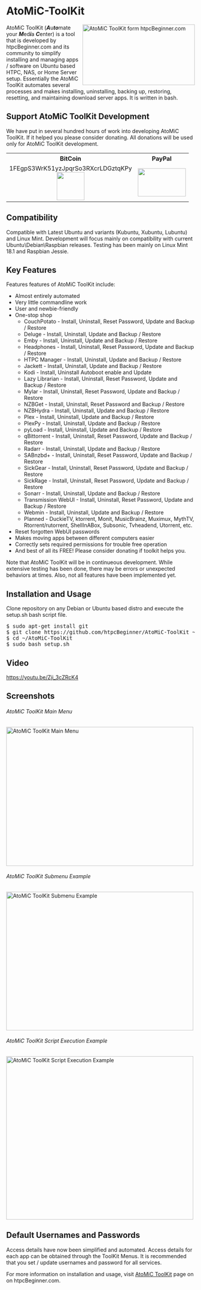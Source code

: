 # AtoMiC-ToolKit
<img src="http://www.htpcbeginner.com/images/2015/04/atomic-toolkit-300x162.jpg" alt="AtoMiC ToolKit form htpcBeginner.com" width="300" height="162" align="right"/>AtoMiC ToolKit (<b><i>A</i></b>u<b><i>to</i></b>mate your <b><i>M</i></b>ed<b><i>i</i></b>a <b><i>C</i></b>enter) is a tool that is developed by htpcBeginner.com and its community to simplify installing and managing apps / software on Ubuntu based HTPC, NAS, or Home Server setup. Essentially the AtoMiC ToolKit automates several processes and makes installing, uninstalling, backing up, restoring, resetting, and maintaining download server apps. It is written in bash.

<h2>Support AtoMiC ToolKit Development</h2>
We have put in several hundred hours of work into developing AtoMiC ToolKit. If it helped you please consider donating. All donations will be used only for AtoMiC ToolKit development.

<table>
<tr>
<th style="text-align:center">BitCoin</th>
<th style="text-align:center">PayPal</th>
</tr>
<tr>
<td style="text-align:center">1FEgpS3WrK51yzJpqrSo3RXcrLDGztqKPy<br />
<img src="http://www.htpcbeginner.com/images/2016/02/hb-bitcoin74x75.png" width="74" height="75" /></td>
<td style="text-align:center"><a href="https://www.paypal.com/cgi-bin/webscr?cmd=_s-xclick&hosted_button_id=PEVRBUVEW92KQ" target="_blank"><img src="http://www.htpcbeginner.com/images/2016/02/hb-paypal128x75.png" width="128" height="75" /></a></td>
</tr>
</table>

<h2>Compatibility</h2>
Compatible with Latest Ubuntu and variants (Kubuntu, Xubuntu, Lubuntu) and Linux Mint. 
Development will focus mainly on compatibility with current Ubuntu\Debian\Raspbian releases. 
Testing has been mainly on Linux Mint 18.1 and Raspbian Jessie. 

<h2>Key Features</h2>
Features features of AtoMiC ToolKit include:
<ul>
<li>Almost entirely automated</li>
<li>Very little commandline work</li>
<li>User and newbie-friendly</li>
<li>One-stop shop
<ul>
<li>CouchPotato - Install, Uninstall, Reset Password, Update and Backup / Restore</li>
<li>Deluge - Install, Uninstall, Update and Backup / Restore</li>
<li>Emby - Install, Uninstall, Update and Backup / Restore</li>
<li>Headphones - Install, Uninstall, Reset Password, Update and Backup / Restore</li>
<li>HTPC Manager - Install, Uninstall, Update and Backup / Restore</li>
<li>Jackett - Install, Uninstall, Update and Backup / Restore</li>
<li>Kodi - Install, Uninstall Autoboot enable and Update</li>
<li>Lazy Librarian - Install, Uninstall, Reset Password, Update and Backup / Restore</li>
<li>Mylar - Install, Uninstall, Reset Password, Update and Backup / Restore</li>
<li>NZBGet - Install, Uninstall, Reset Password and Backup / Restore</li>
<li>NZBHydra - Install, Uninstall, Update and Backup / Restore</li>
<li>Plex - Install, Uninstall, Update and Backup / Restore</li>
<li>PlexPy - Install, Uninstall, Update and Backup / Restore</li>
<li>pyLoad - Install, Uninstall, Update and Backup / Restore</li>
<li>qBittorrent - Install, Uninstall, Reset Password, Update and Backup / Restore</li>
<li>Radarr - Install, Uninstall, Update and Backup / Restore</li>
<li>SABnzbd+ - Install, Uninstall, Reset Password, Update and Backup / Restore</li>
<li>SickGear - Install, Uninstall, Reset Password, Update and Backup / Restore</li>
<li>SickRage - Install, Uninstall, Reset Password, Update and Backup / Restore</li>
<li>Sonarr - Install, Uninstall, Update and Backup / Restore</li>
<li>Transmission WebUI - Install, Uninstall, Reset Password, Update and Backup / Restore</li>
<li>Webmin - Install, Uninstall, Update and Backup / Restore</li>
<li>Planned - DuckieTV, ktorrent, Monit, MusicBrainz, Muximux, MythTV, Rtorrent/rutorrent, ShellInABox, Subsonic, Tvheadend, Utorrent, etc.</li>
</ul></li>
<li>Reset forgotten WebUI passwords</li>
<li>Makes moving apps between different computers easier</li>
<li>Correctly sets required permissions for trouble free operation</li>
<li>And best of all its FREE! Please consider donating if toolkit helps you.</li>
</ul>

Note that AtoMiC ToolKit will be in continueous development. While extensive testing has been done, there may be errors or unexpected behaviors at times. Also, not all features have been implemented yet. 

<h2>Installation and Usage</h2>
Clone repository on any Debian or Ubuntu based distro and execute the setup.sh bash script file. 

<pre>
$ sudo apt-get install git
$ git clone https://github.com/htpcBeginner/AtoMiC-ToolKit ~/AtoMiC-ToolKit
$ cd ~/AtoMiC-ToolKit
$ sudo bash setup.sh
</pre>

<h2>Video</h2>
<a href="https://www.youtube.com/watch?v=mEoogc0fTBo" target="_blank">https://youtu.be/Zji_3cZRcK4</a>

<h2>Screenshots</h2>
<h6>AtoMiC ToolKit Main Menu</h6>
<a href="http://www.htpcbeginner.com/images/2015/04/atomic-toolkit-main-menu.png" rel="attachment wp-att-20608"><img src="http://www.htpcbeginner.com/images/2015/04/atomic-toolkit-main-menu-500x371-1.jpg" alt="AtoMiC ToolKit Main Menu" width="500" height="371" class="size-large wp-image-20608" /></a>

<h6>AtoMiC ToolKit Submenu Example</h6>
<a href="http://www.htpcbeginner.com/images/2015/04/atomic-toolkit-sickbeard-sub-menu.png" rel="attachment wp-att-20609"><img src="http://www.htpcbeginner.com/images/2015/04/atomic-toolkit-sickbeard-sub-menu-500x370-1.jpg" alt="AtoMiC ToolKit Submenu Example" width="500" height="370" class="size-large wp-image-20609" /></a> 

<h6>AtoMiC ToolKit Script Execution Example</h6>
<a href="http://www.htpcbeginner.com/images/2015/04/atomic-toolkit-sickrage-access-details.png" rel="attachment wp-att-20610"><img src="http://www.htpcbeginner.com/images/2015/04/atomic-toolkit-sickrage-access-details-500x436-1.jpg" alt="AtoMiC ToolKit Script Execution Example" width="500" height="436" class="size-large wp-image-20610" /></a> 

<h2>Default Usernames and Passwords</h2>
Access details have now been simplified and automated. Access details for each app can be obtained through the ToolKit Menus. It is recommended that you set / update usernames and password for all services. 

For more information on installation and usage, visit <a href="http://www.htpcbeginner.com/atomic-toolkit/">AtoMiC ToolKit</a> page on on htpcBeginner.com.

